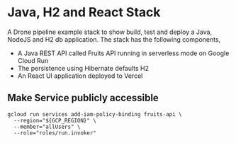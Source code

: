 # Java, H2 and React Stack

A Drone pipeline example stack to show build, test and deploy a Java, NodeJS and H2 db application. The stack has the following components,

- A Java REST API called Fruits API running in serverless mode on Google Cloud Run
- The persistence using Hibernate defaults H2
- An React UI application deployed to Vercel

## Make Service publicly accessible

```shell
gcloud run services add-iam-policy-binding fruits-api \
  --region="${GCP_REGION}" \
  --member="allUsers" \
  --role="roles/run.invoker"
```
